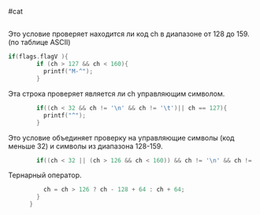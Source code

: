 #cat
##
Это условие проверяет находится ли код ch в диапазоне от 128 до 159.(по таблице ASCII)
```c
if(flags.flagV ){
        if (ch > 127 && ch < 160){
          printf("M-^");
        }
```
Эта строка проверяет является ли ch управляющим символом.
```c
        if((ch < 32 && ch != '\n' && ch != '\t')|| ch == 127){
          printf("^");
        }
```
Это условие объединяет проверку на управляющие символы (код меньше 32) и символы из диапазона 128-159.
```c
        if((ch < 32 || (ch > 126 && ch < 160)) && ch != '\n' && ch != '\t'){
```
Тернарный оператор.
```c
          ch = ch > 126 ? ch - 128 + 64 : ch + 64;
        }
      }
```
